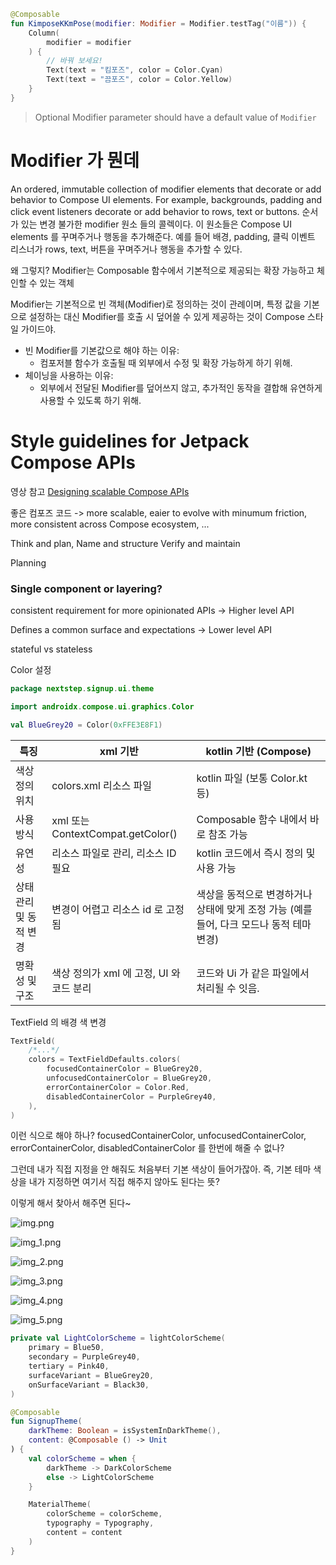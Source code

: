 ```kotlin
@Composable
fun KimposeKKmPose(modifier: Modifier = Modifier.testTag("이름")) {
    Column(
        modifier = modifier
    ) {
        // 바꿔 보세요!
        Text(text = "킴포즈", color = Color.Cyan)
        Text(text = "끔포즈", color = Color.Yellow)
    }
}
```

> Optional Modifier parameter should have a default value of `Modifier`


# Modifier 가 뭔데
An ordered, immutable collection of modifier elements that decorate or add behavior to Compose UI elements. For example, backgrounds, padding and click event listeners decorate or add behavior to rows, text or buttons.
순서가 있는 변경 불가한 modifier 원소 들의 콜렉이다. 
이 원소들은 Compose UI elements 를 꾸며주거나 행동을 추가해준다.
예를 들어 배경, padding, 클릭 이벤트 리스너가 rows, text, 버튼을 꾸며주거나 행동을 추가할 수 있다. 

왜 그렇지?
Modifier는 Composable 함수에서 기본적으로 제공되는 확장 가능하고 체인할 수 있는 객체

Modifier는 기본적으로 빈 객체(Modifier)로 정의하는 것이 관례이며,
특정 값을 기본으로 설정하는 대신 Modifier를 호출 시 덮어쓸 수 있게 제공하는 것이 Compose 스타일 가이드야.

* 빈 Modifier를 기본값으로 해야 하는 이유:
    * 컴포저블 함수가 호출될 때 외부에서 수정 및 확장 가능하게 하기 위해.
* 체이닝을 사용하는 이유:
    * 외부에서 전달된 Modifier를 덮어쓰지 않고, 추가적인 동작을 결합해 유연하게 사용할 수 있도록 하기 위해.


# Style guidelines for Jetpack Compose APIs

영상 참고  [Designing scalable Compose APIs](https://developer.android.com/develop/ui/compose/api-guidelines)

좋은 컴포즈 코드 -> more scalable, eaier to evolve with minumum friction, more consistent across Compose ecosystem, ... 

Think and plan,
Name and structure
Verify and maintain

Planning

### Single component or layering?

consistent requirement for more opinionated APIs -> Higher level API

Defines a common surface and expectations -> Lower level API



stateful vs stateless


Color 설정

```kotlin
package nextstep.signup.ui.theme

import androidx.compose.ui.graphics.Color

val BlueGrey20 = Color(0xFFE3E8F1)
```

| 특징            | xml 기반                          | kotlin 기반 (Compose)                                  |
|---------------|---------------------------------|------------------------------------------------------|
| 색상 정의 위치      | colors.xml 리소스 파일               | kotlin 파일 (보통 Color.kt 등)                            |
| 사용 방식         | xml 또는 ContextCompat.getColor() | Composable 함수 내에서 바로 참조 가능                           |
| 유연성           | 리소스 파일로 관리, 리소스 ID 필요           | kotlin 코드에서 즉시 정의 및 사용 가능                            |
| 상태 관리 및 동적 변경 | 변경이 어렵고 리소스 id 로 고정됨            | 색상을 동적으로 변경하거나 상태에 맞게 조정 가능 (예를 들어, 다크 모드나 동적 테마 변경) |
| 명확성 및 구조      | 색상 정의가 xml 에 고정, UI 와 코드 분리     | 코드와 Ui 가 같은 파일에서 처리될 수 잇음.                           |

TextField 의 배경 색 변경

```kotlin
TextField(
    /*...*/
    colors = TextFieldDefaults.colors(
        focusedContainerColor = BlueGrey20,
        unfocusedContainerColor = BlueGrey20,
        errorContainerColor = Color.Red,
        disabledContainerColor = PurpleGrey40,
    ),
)
```

이런 식으로 해야 하나?
focusedContainerColor, unfocusedContainerColor, errorContainerColor, disabledContainerColor 를 한번에 해줄 수 없나?

그런데 내가 직접 지정을 안 해줘도 처음부터 기본 색상이 들어가잖아.
즉, 기본 테마 색상을 내가 지정하면 여기서 직접 해주지 않아도 된다는 뜻?

이렇게 해서 찾아서 해주면 된다~

![img.png](img.png)

![img_1.png](img_1.png)

![img_2.png](img_2.png)

![img_3.png](img_3.png)

![img_4.png](img_4.png)

![img_5.png](img_5.png)

```kotlin
private val LightColorScheme = lightColorScheme(
    primary = Blue50,
    secondary = PurpleGrey40,
    tertiary = Pink40,
    surfaceVariant = BlueGrey20,
    onSurfaceVariant = Black30,
)

@Composable
fun SignupTheme(
    darkTheme: Boolean = isSystemInDarkTheme(),
    content: @Composable () -> Unit
) {
    val colorScheme = when {
        darkTheme -> DarkColorScheme
        else -> LightColorScheme
    }

    MaterialTheme(
        colorScheme = colorScheme,
        typography = Typography,
        content = content
    )
}

```



